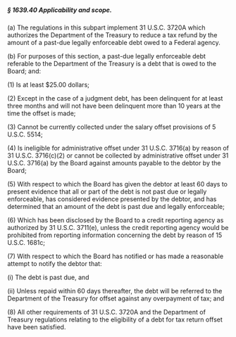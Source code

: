 ##### § 1639.40 Applicability and scope. #####

(a) The regulations in this subpart implement 31 U.S.C. 3720A which authorizes the Department of the Treasury to reduce a tax refund by the amount of a past-due legally enforceable debt owed to a Federal agency.

(b) For purposes of this section, a past-due legally enforceable debt referable to the Department of the Treasury is a debt that is owed to the Board; and:

(1) Is at least $25.00 dollars;

(2) Except in the case of a judgment debt, has been delinquent for at least three months and will not have been delinquent more than 10 years at the time the offset is made;

(3) Cannot be currently collected under the salary offset provisions of 5 U.S.C. 5514;

(4) Is ineligible for administrative offset under 31 U.S.C. 3716(a) by reason of 31 U.S.C. 3716(c)(2) or cannot be collected by administrative offset under 31 U.S.C. 3716(a) by the Board against amounts payable to the debtor by the Board;

(5) With respect to which the Board has given the debtor at least 60 days to present evidence that all or part of the debt is not past due or legally enforceable, has considered evidence presented by the debtor, and has determined that an amount of the debt is past due and legally enforceable;

(6) Which has been disclosed by the Board to a credit reporting agency as authorized by 31 U.S.C. 3711(e), unless the credit reporting agency would be prohibited from reporting information concerning the debt by reason of 15 U.S.C. 1681c;

(7) With respect to which the Board has notified or has made a reasonable attempt to notify the debtor that:

(i) The debt is past due, and

(ii) Unless repaid within 60 days thereafter, the debt will be referred to the Department of the Treasury for offset against any overpayment of tax; and

(8) All other requirements of 31 U.S.C. 3720A and the Department of Treasury regulations relating to the eligibility of a debt for tax return offset have been satisfied.
